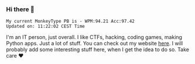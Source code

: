 ### Hi there 👋
<!-- PB START -->
```
My current MonkeyType PB is - WPM:94.21 Acc:97.42
Updated on: 11:22:02 CEST Time
```
<!-- PB END -->
I'm an IT person, just overall. I like CTFs, hacking, coding games, making Python apps. Just a lot of stuff.
You can check out my website [here](https://skill3472.github.io/).
I will probably add some interesting stuff here, when I get the idea to do so. Take care ❤️
